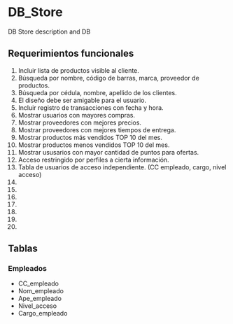 # DB_Store
DB Store description and DB
## Requerimientos funcionales ##
1. Incluir lista de productos visible al cliente.
2. Búsqueda por nombre, código de barras, marca, proveedor de productos.
3. Búsqueda por cédula, nombre, apellido de los clientes.
4. El diseño debe ser amigable para el usuario.
5. Incluir registro de transacciones con fecha y hora.
6. Mostrar usuarios con mayores compras.
7. Mostrar proveedores con mejores precios.
8. Mostrar proveedores con mejores tiempos de entrega.
9. Mostrar productos más vendidos TOP 10 del mes.
10. Mostrar productos menos vendidos TOP 10 del mes.
11. Mostrar ususarios con mayor cantidad de puntos para ofertas.
12. Acceso restringido por perfiles a cierta información.
13. Tabla de usuarios de acceso independiente. (CC empleado, cargo, nivel acceso)
14. 
15.
16. 
17. 
18. 
19. 
20. 

## Tablas ##

### Empleados
* CC_empleado
* Nom_empleado
* Ape_empleado
* Nivel_acceso
* Cargo_empleado
